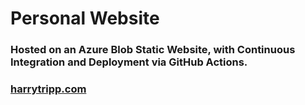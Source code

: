 # Personal Website
### Hosted on an Azure Blob Static Website, with Continuous Integration and Deployment via GitHub Actions.
### [harrytripp.com](https://www.harrytripp.com)

